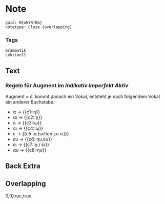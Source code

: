 # Note
```
guid: N{oNYR(B&}
notetype: Cloze (overlapping)
```

### Tags
```
Grammatik
Lektion11
```

## Text
<h3>Regeln für Augment im <i>Indikativ Imperfekt Aktiv</i>
</h3>
<div>Augment = ἐ, kommt danach ein Vokal, entsteht je nach folgendem Vokal ein anderer Buchstabe.</div><div><ul><li>α -> {{c1::η}}
</li><li>αι -> {{c2::ῃ}}
</li><li>ο -> {{c3::ω}}
</li><li>οι -> {{c4::ῳ}}
</li><li>ε -> {{c5::η (selten zu ει)}}
</li><li>ευ -> {{c6::ηυ,ευ}}
</li><li>ει -> {{c7::ῃ / ει}}</li><li>αυ -> {{c8::ηυ}}</li></ul></div>

## Back Extra


## Overlapping
0,0,true,true
